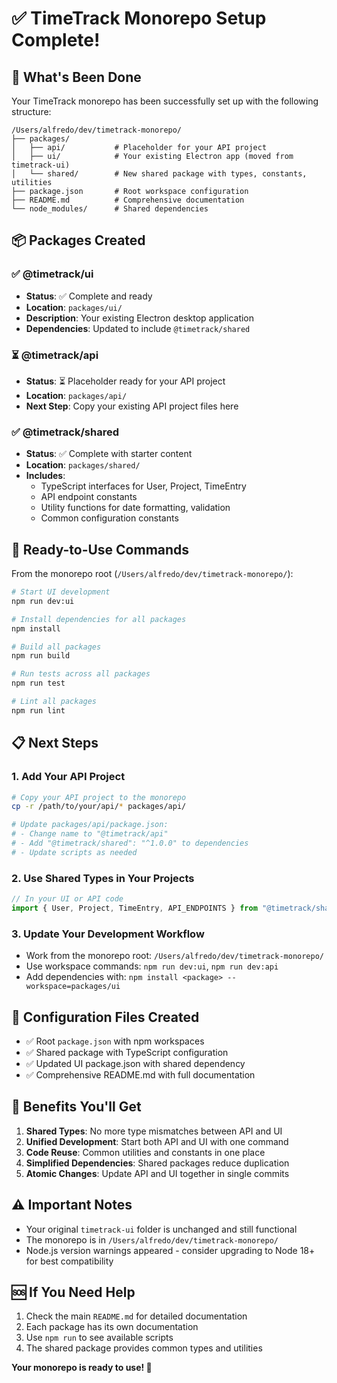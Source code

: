 # ✅ TimeTrack Monorepo Setup Complete!

## 🎉 What's Been Done

Your TimeTrack monorepo has been successfully set up with the following structure:

```
/Users/alfredo/dev/timetrack-monorepo/
├── packages/
│   ├── api/           # Placeholder for your API project
│   ├── ui/            # Your existing Electron app (moved from timetrack-ui)
│   └── shared/        # New shared package with types, constants, utilities
├── package.json       # Root workspace configuration
├── README.md          # Comprehensive documentation
└── node_modules/      # Shared dependencies
```

## 📦 Packages Created

### ✅ @timetrack/ui

- **Status**: ✅ Complete and ready
- **Location**: `packages/ui/`
- **Description**: Your existing Electron desktop application
- **Dependencies**: Updated to include `@timetrack/shared`

### ⏳ @timetrack/api

- **Status**: ⏳ Placeholder ready for your API project
- **Location**: `packages/api/`
- **Next Step**: Copy your existing API project files here

### ✅ @timetrack/shared

- **Status**: ✅ Complete with starter content
- **Location**: `packages/shared/`
- **Includes**:
  - TypeScript interfaces for User, Project, TimeEntry
  - API endpoint constants
  - Utility functions for date formatting, validation
  - Common configuration constants

## 🚀 Ready-to-Use Commands

From the monorepo root (`/Users/alfredo/dev/timetrack-monorepo/`):

```bash
# Start UI development
npm run dev:ui

# Install dependencies for all packages
npm install

# Build all packages
npm run build

# Run tests across all packages
npm run test

# Lint all packages
npm run lint
```

## 📋 Next Steps

### 1. Add Your API Project

```bash
# Copy your API project to the monorepo
cp -r /path/to/your/api/* packages/api/

# Update packages/api/package.json:
# - Change name to "@timetrack/api"
# - Add "@timetrack/shared": "^1.0.0" to dependencies
# - Update scripts as needed
```

### 2. Use Shared Types in Your Projects

```typescript
// In your UI or API code
import { User, Project, TimeEntry, API_ENDPOINTS } from "@timetrack/shared";
```

### 3. Update Your Development Workflow

- Work from the monorepo root: `/Users/alfredo/dev/timetrack-monorepo/`
- Use workspace commands: `npm run dev:ui`, `npm run dev:api`
- Add dependencies with: `npm install <package> --workspace=packages/ui`

## 🔧 Configuration Files Created

- ✅ Root `package.json` with npm workspaces
- ✅ Shared package with TypeScript configuration
- ✅ Updated UI package.json with shared dependency
- ✅ Comprehensive README.md with full documentation

## 🎯 Benefits You'll Get

1. **Shared Types**: No more type mismatches between API and UI
2. **Unified Development**: Start both API and UI with one command
3. **Code Reuse**: Common utilities and constants in one place
4. **Simplified Dependencies**: Shared packages reduce duplication
5. **Atomic Changes**: Update API and UI together in single commits

## ⚠️ Important Notes

- Your original `timetrack-ui` folder is unchanged and still functional
- The monorepo is in `/Users/alfredo/dev/timetrack-monorepo/`
- Node.js version warnings appeared - consider upgrading to Node 18+ for best compatibility

## 🆘 If You Need Help

1. Check the main `README.md` for detailed documentation
2. Each package has its own documentation
3. Use `npm run` to see available scripts
4. The shared package provides common types and utilities

**Your monorepo is ready to use! 🚀**
